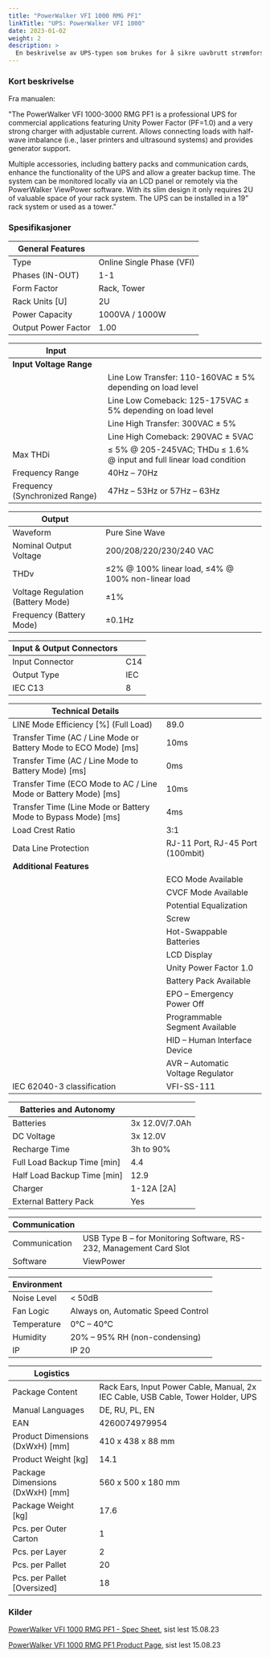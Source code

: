 ```yaml
---
title: "PowerWalker VFI 1000 RMG PF1"
linkTitle: "UPS: PowerWalker VFI 1000"
date: 2023-01-02
weight: 2
description: >
  En beskrivelse av UPS-typen som brukes for å sikre uavbrutt strømforsyning til alle maskiner i serverrommet.
---
```


### Kort beskrivelse

Fra manualen:

"The PowerWalker VFI 1000-3000 RMG PF1 is a professional UPS for commercial applications featuring Unity Power Factor (PF=1.0) and a very strong charger with adjustable current. Allows connecting loads with half-wave imbalance (i.e., laser printers and ultrasound systems) and provides generator support.

Multiple accessories, including battery packs and communication cards, enhance the functionality of the UPS and allow a greater backup time. The system can be monitored locally via an LCD panel or remotely via the PowerWalker ViewPower software. With its slim design it only requires 2U of valuable space of your rack system. The UPS can be installed in a 19” rack system or used as a tower."

### Spesifikasjoner

| General Features |   |
| ---------------- | - |
| Type | Online Single Phase (VFI) |
| Phases (IN-OUT) | 1-1 |
| Form Factor | Rack, Tower |
| Rack Units [U] | 2U |
| Power Capacity | 1000VA / 1000W |
| Output Power Factor | 1.00 |

| Input |   |
| ----- | - |
| **Input Voltage Range** | | 
| | Line Low Transfer: 110-160VAC ± 5% depending on load level |
| | Line Low Comeback: 125-175VAC ± 5% depending on load level |
| | Line High Transfer: 300VAC ± 5% |
| | Line High Comeback: 290VAC ± 5VAC |
| Max THDi | ≤ 5% @ 205-245VAC; THDu ≤ 1.6% @ input and full linear load condition |
| Frequency Range | 40Hz – 70Hz |
| Frequency (Synchronized Range) | 47Hz – 53Hz or 57Hz – 63Hz |

| Output |   |
| ------ | - |
| Waveform | Pure Sine Wave |
| Nominal Output Voltage | 200/208/220/230/240 VAC |
| THDv | ≤2% @ 100% linear load, ≤4% @ 100% non-linear load |
| Voltage Regulation (Battery Mode) | ±1% |
| Frequency (Battery Mode) | ±0.1Hz |

| Input & Output Connectors |   |
| ------------------------- | - |
| Input Connector | C14 |
| Output Type | IEC |
| IEC C13 | 8 |

| Technical Details |   |
| ----------------- | - |
| LINE Mode Efficiency [%] (Full Load) | 89.0 |
| Transfer Time (AC / Line Mode or Battery Mode to ECO Mode) [ms] | 10ms |
| Transfer Time (AC / Line Mode to Battery Mode) [ms] | 0ms |
| Transfer Time (ECO Mode to AC / Line Mode or Battery Mode) [ms] | 10ms |
| Transfer Time (Line Mode or Battery Mode to Bypass Mode) [ms] | 4ms |
| Load Crest Ratio | 3:1 |
| Data Line Protection | RJ-11 Port, RJ-45 Port (100mbit) |
| **Additional Features** | 
| | ECO Mode Available |
| | CVCF Mode Available |
| | Potential Equalization |
| | Screw |
| | Hot-Swappable Batteries |
| | LCD Display |
| | Unity Power Factor 1.0 |
| | Battery Pack Available | 
| | EPO – Emergency Power Off |
| | Programmable Segment Available | 
| | HID – Human Interface Device | 
| | AVR – Automatic Voltage Regulator |
| IEC 62040-3 classification | VFI-SS-111 |

| Batteries and Autonomy | |
|-|-----|
| Batteries | 3x 12.0V/7.0Ah |
| DC Voltage | 3x 12.0V |
| Recharge Time | 3h to 90% |
| Full Load Backup Time [min] | 4.4 |
| Half Load Backup Time [min] | 12.9 |
| Charger | 1-12A [2A] |
| External Battery Pack | Yes |

| Communication | |
|-|-----|
| Communication | USB Type B – for Monitoring Software, RS-232, Management Card Slot |
| Software | ViewPower |

| Environment | |
|-|-----|
| Noise Level | < 50dB |
| Fan Logic | Always on, Automatic Speed Control |
| Temperature | 0°C – 40°C |
| Humidity | 20% – 95% RH (non-condensing) |
| IP | IP 20 |

| Logistics | |
|-|-----|
| Package Content | Rack Ears, Input Power Cable, Manual, 2x IEC Cable, USB Cable, Tower Holder, UPS |
| Manual Languages | DE, RU, PL, EN |
| EAN | 4260074979954 |
| Product Dimensions (DxWxH) [mm] | 410 x 438 x 88 mm |
| Product Weight [kg] | 14.1 |
| Package Dimensions (DxWxH) [mm] | 560 x 500 x 180 mm |
| Package Weight [kg] | 17.6 |
| Pcs. per Outer Carton | 1 |
| Pcs. per Layer | 2 |
| Pcs. per Pallet | 20 |
| Pcs. per Pallet [Oversized] | 18 |


### Kilder

[PowerWalker VFI 1000 RMG PF1 - Spec Sheet](https://web.archive.org/web/20230815195026/https://files.plytix.com/api/v1.1/file/public_files/pim/assets/18/55/4e/5e/5e4e551814d5697e060409a6/texts/7c/78/01/61/6101787c535bf5f39abbdc00/PowerWalker%20VFI%20RMG%28S%29%20%281k-10k%29.pdf), sist lest 15.08.23

[PowerWalker VFI 1000 RMG PF1 Product Page](https://web.archive.org/web/20230815195235/https://powerwalker.com/product/10122112/), sist lest 15.08.23